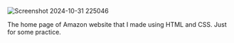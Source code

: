 ![Screenshot 2024-10-31 225046](https://github.com/user-attachments/assets/98d88aa3-4402-4c70-8388-c09beb0b6885)



The home page of Amazon website that I made using HTML and CSS. Just for some practice.


